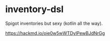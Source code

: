 # inventory-dsl
Spigot inventories but sexy (kotlin all the way).

https://hackmd.io/oie0w5wWTDylPewBJdNrGg
